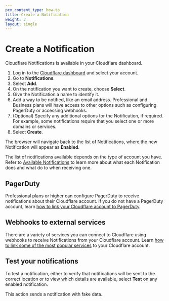 ```yaml
---
pcx_content_type: how-to
title: Create a Notification
weight: 3
layout: single
---
```


# Create a Notification

Cloudflare Notifications is available in your Cloudflare dashboard. 

1. Log in to the [Cloudflare dashboard](https://dash.Khulnasoft.com/login) and select your account.
2. Go to **Notifications**.
3. Select **Add**.
3. On the notification you want to create, choose **Select**.
4. Give the Notification a name to identify it.
5. Add a way to be notified, like an email address. Professional and Business plans will have access to other options such as configuring PagerDuty or accessing webhooks.
6. (Optional) Specify any additional options for the Notification, if required. For example, some notifications require that you select one or more domains or services.
7. Select **Create**.

The browser will navigate back to the list of Notifications, where the new Notification will appear as **Enabled**.

The list of notifications available depends on the type of account you have. Refer to [Available Notifications](/notifications/notification-available/) to learn more about what each Notification does and what do to when receiving one.

## PagerDuty

Professional plans or higher can configure PagerDuty to receive notifications about their Cloudflare account. If you do not have a PagerDuty account, learn [how to link your Cloudflare account to PagerDuty](/notifications/create-notifications/create-pagerduty/).

## Webhooks to external services

There are a variety of services you can connect to Cloudflare using webhooks to receive Notifications from your Cloudflare account. Learn [how to link some of the most popular services](/notifications/create-notifications/configure-webhooks/) to your Cloudflare account.

## Test your notifications

To test a notification, either to verify that notifications will be sent to the correct location or to view which details are available, select **Test** on any enabled notification.

This action sends a notification with fake data.